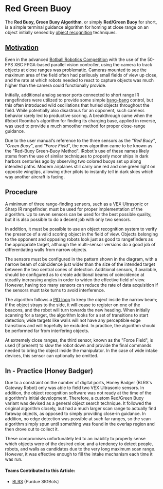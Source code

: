 # Red Green Buoy

The **Red Buoy, Green Buoy Algorithm**, or simply **Red/Green Buoy** for short, is a simple terminal guidance algorithm for homing at close range on an object initially sensed by [object recognition](./) techniques.

## [Motivation](https://www.youtube.com/watch?v=VTxZ9BseCQQ)

Even in the advanced [Botball Robotics Competition](https://www.kipr.org/botball) with the use of the 50-FPS XBC FPGA-based parallel vision controller, using the camera to track objects at close ranges was problematic. Cameras mounted to see the maximum area of the field often had perilously small fields of view up close, and the rate at which robots needed to react to capture objects was much higher than the camera could functionally provide.

Initially, additional analog sensor ports connected to short range IR rangefinders were utilized to provide some simple [bang-bang](../control-algorithms/bang-bang.md) control, but this often introduced wild oscillations that hurled objects throughout the field. While potentially also disastrous for an opponent, such careless behavior rarely led to productive scoring. A breakthrough came when the iRobot Roomba's algorithm for finding its charging base, applied in reverse, was used to provide a much smoother method for proper close-range guidance.

Due to the user manual's reference to the three sensors as the _"Red Buoy"_, _"Green Buoy"_, and _"Force Field"_, the new algorithm came to be known as the "Red-Buoy Green-Buoy Method". iRobot's use of these names likely stems from the use of similar techniques to properly moor ships in dark harbors centuries ago by observing two colored buoys set up along intended paths. Modern airplanes still carry one red and one green light on opposite wingtips, allowing other pilots to instantly tell in dark skies which way another aircraft is facing.

## Procedure

A minimum of three range-finding sensors, such as a [VEX Ultrasonic](../../electronics/vex-sensors/untitled-1.md) or Sharp IR rangefinder, must be used for proper implementation of the algorithm. Up to seven sensors can be used for the best possible quality, but it is also possible to do a decent job with only two sensors.

In addition, it must be possible to use an object recognition system to verify the presence of a valid scoring object in the field of view. Objects belonging to the opponent and opposing robots look just as good to rangefinders as the appropriate target, although the multi-sensor versions do a good job of differentiating walls from narrow objects.

The sensors must be configured in the pattern shown in the diagram, with a narrow beam of coincidence just wider than the size of the intended target between the two central cones of detection. Additional sensors, if available, should be configured as to create additional beams of coincidence at steadily increasing angles in order to widen the effective field of view. However, having too many sensors can reduce the rate of data acquisition if the sensors must take turns to avoid interference.

The algorithm follows a [PID loop](../control-algorithms/pid-controller.md) to keep the object inside the narrow beam; if the object strays to the side, it will cease to register on one of the beacons, and the robot will turn towards the new heading. When initially scanning for a target, the algorithm looks for a set of transitions to start detection; wide targets like walls will not have any perceptible edge transitions and will hopefully be excluded. In practice, the algorithm should be performed far from interfering objects.

At extremely close ranges, the third sensor, known as the "Force Field", is used \(if present\) to slow the robot down and provide the final commands needed to bring the object inside the manipulator. In the case of wide intake devices, this sensor can optionally be omitted.

## In - Practice \(Honey Badger\)

Due to a constraint on the number of digital ports, Honey Badger \(BLRS's Gateway Robot\) only was able to field two VEX Ultrasonic sensors. In addition, the object recognition software was not ready at the time of the algorithm's initial development. Therefore, a custom Red/Green Buoy variant was devised as a general object search technique. It followed the original algorithm closely, but had a much larger scan range to actually find faraway objects, as opposed to simply providing close-in guidance. In addition, no edge detection was possible at such far ranges, so the scan algorithm simply spun until something was found in the overlap region and then drove out to collect it.

These compromises unfortunately led to an inability to properly sense which objects were of the desired color, and a tendency to detect people, robots, and walls as candidates due to the very long maximum scan range. However, it was effective enough to fill the intake mechanism each time it was run.

#### Teams Contributed to this Article:

* [BLRS](https://purduesigbots.com/) \(Purdue SIGBots\)

